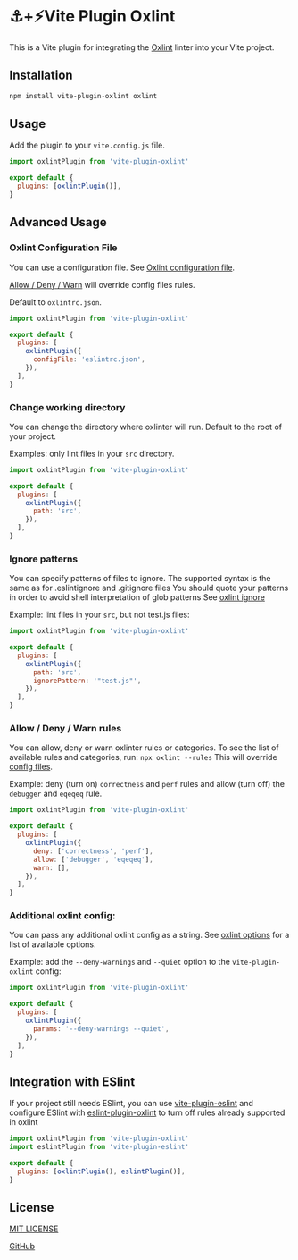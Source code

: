 # ⚓️+⚡️Vite Plugin Oxlint

This is a Vite plugin for integrating the [Oxlint](https://oxc-project.github.io) linter into your Vite project.

## Installation

```bash
npm install vite-plugin-oxlint oxlint
```

## Usage

Add the plugin to your `vite.config.js` file.

```javascript
import oxlintPlugin from 'vite-plugin-oxlint'

export default {
  plugins: [oxlintPlugin()],
}
```

## Advanced Usage

### Oxlint Configuration File

You can use a configuration file. See [Oxlint configuration file](https://oxc.rs/docs/guide/usage/linter/config.html).

[Allow / Deny / Warn](#allow--deny--warn-rules) will override config files rules.

Default to `oxlintrc.json`.

```javascript
import oxlintPlugin from 'vite-plugin-oxlint'

export default {
  plugins: [
    oxlintPlugin({
      configFile: 'eslintrc.json',
    }),
  ],
}
```

### Change working directory

You can change the directory where oxlinter will run.
Default to the root of your project.

Examples: only lint files in your `src` directory.

```javascript
import oxlintPlugin from 'vite-plugin-oxlint'

export default {
  plugins: [
    oxlintPlugin({
      path: 'src',
    }),
  ],
}
```

### Ignore patterns

You can specify patterns of files to ignore. The supported syntax is the same as for .eslintignore and .gitignore files You should quote your patterns in order to avoid shell interpretation of glob patterns
See [oxlint ignore](https://oxc.rs/docs/guide/usage/linter/cli.html#ignore-files)

Example: lint files in your `src`, but not test.js files:

```javascript
import oxlintPlugin from 'vite-plugin-oxlint'

export default {
  plugins: [
    oxlintPlugin({
      path: 'src',
      ignorePattern: '"test.js"',
    }),
  ],
}
```

### Allow / Deny / Warn rules

You can allow, deny or warn oxlinter rules or categories.
To see the list of available rules and categories, run:
`npx oxlint --rules`
This will override [config files](#oxlint-configuration-file).

Example: deny (turn on) `correctness` and `perf` rules and allow (turn off) the `debugger` and `eqeqeq` rule.

```javascript
import oxlintPlugin from 'vite-plugin-oxlint'

export default {
  plugins: [
    oxlintPlugin({
      deny: ['correctness', 'perf'],
      allow: ['debugger', 'eqeqeq'],
      warn: [],
    }),
  ],
}
```

### Additional oxlint config:

You can pass any additional oxlint config as a string.
See [oxlint options](https://oxc-project.github.io/docs/guide/usage/linter.html#useful-options) for a list of available options.

Example: add the `--deny-warnings` and `--quiet` option to the `vite-plugin-oxlint` config:

```javascript
import oxlintPlugin from 'vite-plugin-oxlint'

export default {
  plugins: [
    oxlintPlugin({
      params: '--deny-warnings --quiet',
    }),
  ],
}
```

## Integration with ESlint

If your project still needs ESlint, you can use [vite-plugin-eslint](https://github.com/gxmari007/vite-plugin-eslint) and configure ESlint with [eslint-plugin-oxlint](https://github.com/oxc-project/eslint-plugin-oxlint) to turn off rules already supported in oxlint

```javascript
import oxlintPlugin from 'vite-plugin-oxlint'
import eslintPlugin from 'vite-plugin-eslint'

export default {
  plugins: [oxlintPlugin(), eslintPlugin()],
}
```

## License

[MIT LICENSE](LICENSE)

[GitHub](https://github.com/52-entertainment/vite-plugin-oxlint)

